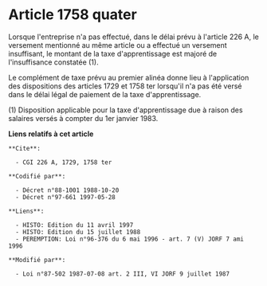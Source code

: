 # Article 1758 quater

Lorsque l'entreprise n'a pas effectué, dans le délai prévu à l'article 226 A, le versement mentionné au même article ou a
effectué un versement insuffisant, le montant de la taxe d'apprentissage est majoré de l'insuffisance constatée (1). 

Le complément de taxe prévu au premier alinéa donne lieu à l'application des dispositions des articles 1729 et 1758 ter
lorsqu'il n'a pas été versé dans le délai légal de paiement de la taxe d'apprentissage. 

(1) Disposition applicable pour la taxe d'apprentissage due à raison des salaires versés à compter du 1er janvier 1983.

**Liens relatifs à cet article**

	**Cite**:

	  - CGI 226 A, 1729, 1758 ter

	**Codifié par**:

	  - Décret n°88-1001 1988-10-20
	  - Décret n°97-661 1997-05-28

	**Liens**:

	  - HISTO: Edition du 11 avril 1997
	  - HISTO: Edition du 15 juillet 1988
	  - PEREMPTION: Loi n°96-376 du 6 mai 1996 - art. 7 (V) JORF 7 ami 1996

	**Modifié par**:

	  - Loi n°87-502 1987-07-08 art. 2 III, VI JORF 9 juillet 1987
